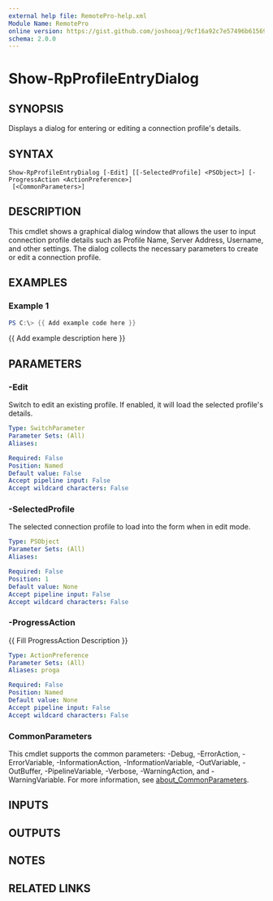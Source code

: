 ```yaml
---
external help file: RemotePro-help.xml
Module Name: RemotePro
online version: https://gist.github.com/joshooaj/9cf16a92c7e57496b6156928a22f758f
schema: 2.0.0
---
```


# Show-RpProfileEntryDialog

## SYNOPSIS
Displays a dialog for entering or editing a connection profile's details.

## SYNTAX

```
Show-RpProfileEntryDialog [-Edit] [[-SelectedProfile] <PSObject>] [-ProgressAction <ActionPreference>]
 [<CommonParameters>]
```

## DESCRIPTION
This cmdlet shows a graphical dialog window that allows the user
to input connection profile details such as Profile Name, Server
Address, Username, and other settings.
The dialog collects the
necessary parameters to create or edit a connection profile.

## EXAMPLES

### Example 1
```powershell
PS C:\> {{ Add example code here }}
```

{{ Add example description here }}

## PARAMETERS

### -Edit
Switch to edit an existing profile.
If enabled, it will load the selected profile's details.

```yaml
Type: SwitchParameter
Parameter Sets: (All)
Aliases:

Required: False
Position: Named
Default value: False
Accept pipeline input: False
Accept wildcard characters: False
```

### -SelectedProfile
The selected connection profile to load into the form when in edit mode.

```yaml
Type: PSObject
Parameter Sets: (All)
Aliases:

Required: False
Position: 1
Default value: None
Accept pipeline input: False
Accept wildcard characters: False
```

### -ProgressAction
{{ Fill ProgressAction Description }}

```yaml
Type: ActionPreference
Parameter Sets: (All)
Aliases: proga

Required: False
Position: Named
Default value: None
Accept pipeline input: False
Accept wildcard characters: False
```

### CommonParameters
This cmdlet supports the common parameters: -Debug, -ErrorAction, -ErrorVariable, -InformationAction, -InformationVariable, -OutVariable, -OutBuffer, -PipelineVariable, -Verbose, -WarningAction, and -WarningVariable. For more information, see [about_CommonParameters](http://go.microsoft.com/fwlink/?LinkID=113216).

## INPUTS

## OUTPUTS

## NOTES

## RELATED LINKS
